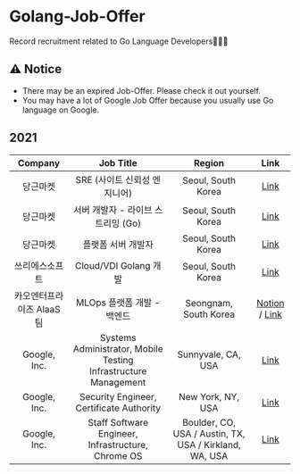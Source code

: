 # Golang-Job-Offer
Record recruitment related to Go Language Developers🧑🏻‍💻

## ⚠️ Notice
- There may be an expired Job-Offer. Please check it out yourself.
- You may have a lot of Google Job Offer because you usually use Go language on Google.

## 2021
|Company|Job Title|Region|Link|
|:----:|:----------------------------:|:--------------:|:--------------:|
|당근마켓|SRE (사이트 신뢰성 엔지니어)|Seoul, South Korea|[Link](https://team.daangn.com/jobs/4473170003/)| 
|당근마켓|서버 개발자 - 라이브 스트리밍 (Go)|Seoul, South Korea|[Link](https://team.daangn.com/jobs/4708639003/)|
|당근마켓|플랫폼 서버 개발자|Seoul, South Korea|[Link](https://team.daangn.com/jobs/4300800003/)|
|쓰리에스소프트|Cloud/VDI Golang 개발|Seoul, South Korea|[Link](https://programmers.co.kr/job_positions/5801?fbclid=IwAR1oi6HFJU1c40D8lV6b5zZlxAX0lXmfOn6V9ybmASWkpaMtPv-ydmeWOP4)|
|카오엔터프라이즈 AlaaS팀|MLOps 플랫폼 개발 - 백엔드|Seongnam, South Korea|[Notion](https://www.notion.so/MLOps-cc850da07429474c86e16e13360a5191) / [Link](https://careers.kakaoenterprise.com/job/%EA%B2%BD%EA%B8%B0%EB%8F%84-AI-Lab-MLOps-%ED%94%8C%EB%9E%AB%ED%8F%BC-%EA%B0%9C%EB%B0%9C-%28%EB%B0%B1%EC%97%94%EB%93%9C%ED%94%84%EB%A1%A0%ED%8A%B8%EC%97%94%EB%93%9C%29-%EA%B2%BD%EA%B8%B0%EB%8F%84/6518844/)|
|Google, Inc.| Systems Administrator, Mobile Testing Infrastructure Management | Sunnyvale, CA, USA | [Link](https://careers.google.com/jobs/results/86555199058911942/)|
|Google, Inc.| Security Engineer, Certificate Authority|New York, NY, USA | [Link](https://careers.google.com/jobs/results/138583168685875910/)|
|Google, Inc.| Staff Software Engineer, Infrastructure, Chrome OS | Boulder, CO, USA / Austin, TX, USA / Kirkland, WA, USA | [Link](https://careers.google.com/jobs/results/87507325058720454/)

